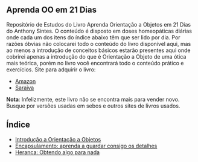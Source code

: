 ## Aprenda OO em 21 Dias
Repositório de Estudos do Livro Aprenda Orientação a Objetos em 21 Dias do Anthony Sintes. O conteúdo é disposto em doses homeopáticas diárias onde cada um dos itens do índice abaixo têm que ser lido por dia. Por razões óbvias não colocarei todo o conteúdo do livro disponível aqui, mas ao menos a introdução de conceitos básicos estarão presentes aqui onde cobrirei apenas a introdução do que é Orientação a Objeto de uma ótica mais teórica, porém no livro você encontrará todo o conteúdo prático e exercícios. Site para adquirir o livro:

* [Amazon](https://www.amazon.com.br/Aprenda-Programa%C3%A7%C3%A3o-Orientada-Objetos-Dias/dp/853461461X)    
* [Saraiva](https://www.saraiva.com.br/aprenda-programacao-orientada-a-objetos-em-21-dias-103390/p)

**Nota**: Infelizmente, este livro não se encontra mais para vender novo. Busque por versões usadas em sebos e outros sites de livros usados.   

## Índice
* [Introdução a Orientação a Objetos](https://github.com/eduardowgmendes/Aprenda-OO-em-21-Dias-/blob/master/chapters/01%20-%20Introdu%C3%A7%C3%A3o%20a%20Orienta%C3%A7%C3%A3o%20a%20Objetos.md#introdu%C3%A7%C3%A3o-a-orienta%C3%A7%C3%A3o-a-objetos)
* [Encapsulamento: aprenda a guardar consigo os detalhes](https://github.com/eduardowgmendes/Aprenda-OO-em-21-Dias-/blob/master/chapters/02%20-%20Encapsulamento:%20Aprenda%20a%20manter%20os%20detalhes%20consigo%20mesmo.md#encapsulamento-aprenda-a-guardar-consigo-os-detalhes)
* [Herança: Obtendo algo para nada](https://github.com/eduardowgmendes/Aprenda-OO-em-21-Dias-/blob/master/chapters/03%20-%20Heran%C3%A7a:%20Obtendo%20algo%20para%20nada.md#heran%C3%A7a-obtendo-algo-para-nada)
